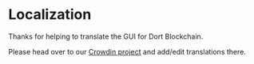 # Localization

Thanks for helping to translate the GUI for Dort Blockchain.

Please head over to our [Crowdin project](https://crowdin.com/project/chia-blockchain/) and add/edit translations there.
